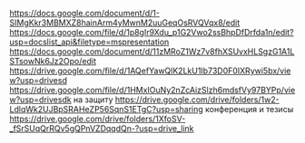 https://docs.google.com/document/d/1-SIMgKkr3MBMXZ8hainArm4yMwnM2uuGeqOsRVQVqx8/edit
https://docs.google.com/file/d/1p8gIr9Xdu_p1G2Vwo2ssBhpDfDrfda1n/edit?usp=docslist_api&filetype=mspresentation
https://docs.google.com/document/d/11zMRoZ1Wz7v8fhXSUvxHLSgzG1A1LSTsowNk6Jz2Opo/edit
https://drive.google.com/file/d/1AQefYawQlK2LkU1Ib73D0F0IXRywi5bx/view?usp=drivesd
 https://drive.google.com/file/d/1HMxIOuNy2nZcAizSlzh6mdsfVy97BYPp/view?usp=drivesdk
на защиту https://drive.google.com/drive/folders/1w2-LdlqWk2UJBpSRAHeZP56SqnS1ETgC?usp=sharing
конференция и тезисы      https://drive.google.com/drive/folders/1XfoSV-_fSrSUqQrRQv5gQPnVZDqqdQn-?usp=drive_link